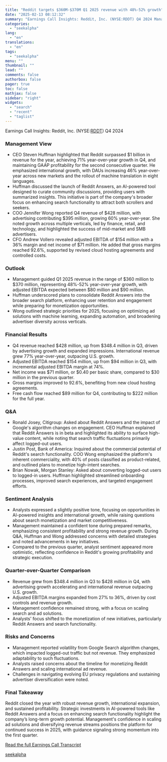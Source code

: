 ```yaml
---
title: "Reddit targets $360M-$370M Q1 2025 revenue with 48%-52% growth"
date: "2025-02-13 08:12:32"
summary: "Earnings Call Insights: Reddit, Inc. (NYSE:RDDT) Q4 2024 Management View CEO Steven Huffman highlighted that Reddit surpassed $1 billion in revenue for the year, achieving 71% year-over-year growth in Q4, and maintaining GAAP profitability for the second consecutive quarter. He emphasized international growth, with DAUs increasing 46% year-over-year across new..."
categories:
  - "seekalpha"
lang:
  - "en"
translations:
  - "en"
tags:
  - "seekalpha"
menu: ""
thumbnail: ""
lead: ""
comments: false
authorbox: false
pager: true
toc: false
mathjax: false
sidebar: "right"
widgets:
  - "search"
  - "recent"
  - "taglist"
---
```


Earnings Call Insights: Reddit, Inc. (NYSE:[RDDT](https://seekingalpha.com/symbol/RDDT "Reddit, Inc.")) Q4 2024

### Management View

* CEO Steven Huffman highlighted that Reddit surpassed $1 billion in revenue for the year, achieving 71% year-over-year growth in Q4, and maintaining GAAP profitability for the second consecutive quarter. He emphasized international growth, with DAUs increasing 46% year-over-year across new markets and the rollout of machine translation in eight languages.
* Huffman discussed the launch of Reddit Answers, an AI-powered tool designed to curate community discussions, providing users with summarized insights. This initiative is part of the company's broader focus on enhancing search functionality to attract both scrollers and seekers.
* COO Jennifer Wong reported Q4 revenue of $428 million, with advertising contributing $395 million, growing 60% year-over-year. She noted growth across multiple verticals, led by finance, retail, and technology, and highlighted the success of mid-market and SMB advertisers.
* CFO Andrew Vollero revealed adjusted EBITDA of $154 million with a 36% margin and net income of $71 million. He added that gross margins reached 92.6%, supported by revised cloud hosting agreements and controlled costs.

### Outlook

* Management guided Q1 2025 revenue in the range of $360 million to $370 million, representing 48%-52% year-over-year growth, with adjusted EBITDA expected between $80 million and $90 million.
* Huffman underscored plans to consolidate Reddit Answers into the broader search platform, enhancing user retention and engagement while preparing for monetization opportunities.
* Wong outlined strategic priorities for 2025, focusing on optimizing ad solutions with machine learning, expanding automation, and broadening advertiser diversity across verticals.

### Financial Results

* Q4 revenue reached $428 million, up from $348.4 million in Q3, driven by advertising growth and expanded impressions. International revenue grew 77% year-over-year, outpacing U.S. growth.
* Adjusted EBITDA reached $154 million, up from $94 million in Q3, with incremental adjusted EBITDA margin at 74%.
* Net income was $71 million, or $0.40 per basic share, compared to $30 million in the previous quarter.
* Gross margins improved to 92.6%, benefiting from new cloud hosting agreements.
* Free cash flow reached $89 million for Q4, contributing to $222 million for the full year.

### Q&A

* Ronald Josey, Citigroup: Asked about Reddit Answers and the impact of Google's algorithm changes on engagement. CEO Huffman explained that Reddit Answers is in beta and highlighted its ability to surface high-value content, while noting that search traffic fluctuations primarily affect logged-out users.
* Justin Post, Bank of America: Inquired about the commercial potential of Reddit's search functionality. COO Wong emphasized the platform's inherent commerciality, with 40% of posts classified as product-related, and outlined plans to monetize high-intent searches.
* Brian Nowak, Morgan Stanley: Asked about converting logged-out users to logged-in users. Huffman highlighted streamlined onboarding processes, improved search experiences, and targeted engagement efforts.

### Sentiment Analysis

* Analysts expressed a slightly positive tone, focusing on opportunities in AI-powered insights and international growth, while raising questions about search monetization and market competitiveness.
* Management maintained a confident tone during prepared remarks, emphasizing consistent profitability and strong revenue growth. During Q&A, Huffman and Wong addressed concerns with detailed strategies and noted advancements in key initiatives.
* Compared to the previous quarter, analyst sentiment appeared more optimistic, reflecting confidence in Reddit's growing profitability and strategic execution.

### Quarter-over-Quarter Comparison

* Revenue grew from $348.4 million in Q3 to $428 million in Q4, with advertising growth accelerating and international revenue outpacing U.S. growth.
* Adjusted EBITDA margins expanded from 27% to 36%, driven by cost controls and revenue growth.
* Management confidence remained strong, with a focus on scaling search and ad solutions.
* Analysts' focus shifted to the monetization of new initiatives, particularly Reddit Answers and search functionality.

### Risks and Concerns

* Management reported volatility from Google Search algorithm changes, which impacted logged-out traffic but not revenue. They emphasized adaptability to such fluctuations.
* Analysts raised concerns about the timeline for monetizing Reddit Answers and scaling international ad revenue.
* Challenges in navigating evolving EU privacy regulations and sustaining advertiser diversification were noted.

### Final Takeaway

Reddit closed the year with robust revenue growth, international expansion, and sustained profitability. Strategic investments in AI-powered tools like Reddit Answers and a focus on enhancing search functionality highlight the company’s long-term growth potential. Management's confidence in scaling ad solutions and diversifying revenue streams positions the platform for continued success in 2025, with guidance signaling strong momentum into the first quarter.

[Read the full Earnings Call Transcript](https://seekingalpha.com/symbol/RDDT/earnings/transcripts)

[seekalpha](https://seekingalpha.com/news/4407419-reddit-targets-360m-370m-q1-2025-revenue-with-48-percentminus-52-percent-growth)

